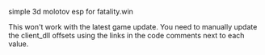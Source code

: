 simple 3d molotov esp for fatality.win

This won't work with the latest game update. You need to manually update the client_dll offsets using the links in the code comments next to each value.
